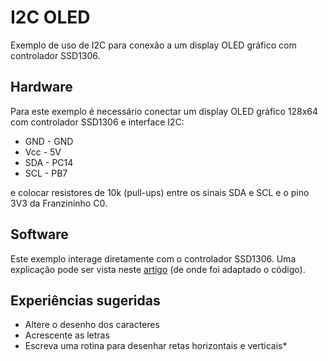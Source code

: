 # I2C OLED

Exemplo de uso de I2C para conexão a um display OLED gráfico com controlador SSD1306.

## Hardware

Para este exemplo é necessário conectar um display OLED gráfico 128x64 com controlador SSD1306 e interface I2C:

* GND - GND
* Vcc - 5V
* SDA - PC14
* SCL - PB7

e colocar resistores de 10k (pull-ups) entre os sinais SDA e SCL e o pino 3V3 da Franzininho C0.

## Software

Este exemplo interage diretamente com o controlador SSD1306. Uma explicação pode ser vista neste [artigo](https://dqsoft.blogspot.com/2015/10/display-oled-com-interface-i2c-parte-1.html) (de onde foi adaptado o código).

## Experiências sugeridas

* Altere o desenho dos caracteres
* Acrescente as letras
* Escreva uma rotina para desenhar retas horizontais e verticais* 
